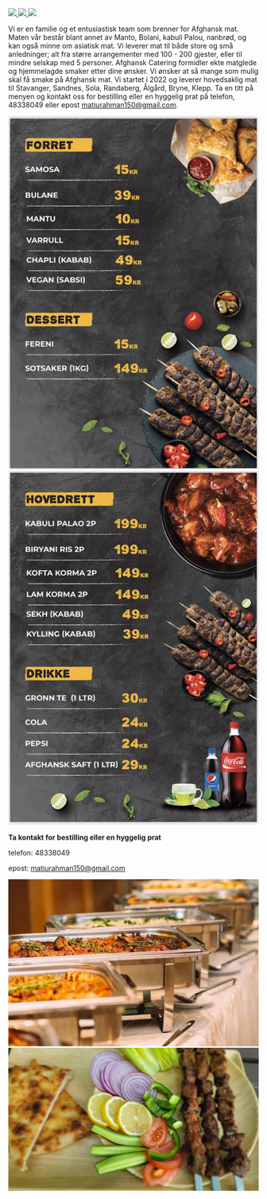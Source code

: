 <a href="https://www.facebook.com/afghanskcateringstavanger/" target="_blank" >
  <img src="https://img.shields.io/badge/Facebook-1877F2?style=for-the-badge&logo=facebook&logoColor=white" />
</a>
<a href="https://www.instagram.com/afghansk_catering/" target="_blank" >
  <img src="https://img.shields.io/badge/Instagram-E4405F?style=for-the-badge&logo=instagram&logoColor=white" />
</a>
<a href="https://www.tiktok.com/@afghanscatering/" target="_blank" >
  <img src="https://img.shields.io/badge/TikTok-%23000000.svg?style=for-the-badge&logo=TikTok&logoColor=white" />
</a>

Vi er en familie og et entusiastisk team som brenner for Afghansk mat. Maten vår består blant annet av Manto, Bolani, kabuli Palou, nanbrød, og kan også minne om asiatisk mat. Vi leverer mat til både store og små anledninger; alt fra større arrangementer med 100 - 200 gjester, eller til mindre selskap med 5 personer. Afghansk Catering formidler ekte matglede og hjemmelagde smaker etter dine ønsker. Vi ønsker at så mange som mulig skal få smake på Afghansk mat. Vi startet i 2022 og leverer hovedsaklig mat til Stavanger, Sandnes, Sola, Randaberg, Ålgård, Bryne, Klepp. Ta en titt på menyen og kontakt oss for bestilling eller en hyggelig prat på telefon, 48338049 eller epost matiurahman150@gmail.com.

![meny1](bilder/meny1.jfif?raw=true)
![meny2](bilder/meny2.jfif?raw=true)

**Ta kontakt for bestilling eller en hyggelig prat**

telefon: 48338049 

epost: matiurahman150@gmail.com

![servering1](bilder/servering1.jpg?raw=true)
![servering2](bilder/servering2.jpg?raw=true)
